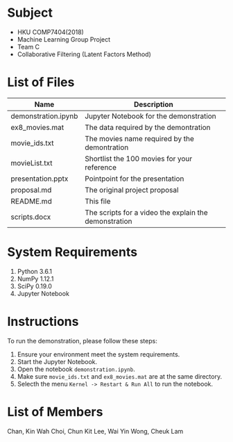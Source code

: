 Subject
===
- HKU COMP7404(2018)
- Machine Learning Group Project
- Team C
- Collaborative Filtering (Latent Factors Method)

List of Files
===
|Name|Description|
|---|---|
|demonstration.ipynb|Jupyter Notebook for the demonstration|  
|ex8_movies.mat|The data required by the demontration|
|movie_ids.txt|The movies name required by the demontration|
|movieList.txt|Shortlist the 100 movies for your reference| 
|presentation.pptx|Pointpoint for the presentation|
|proposal.md|The original project proposal|
|README.md|This file| 
|scripts.docx|The scripts for a video the explain the demonstration|

System Requirements
===
1. Python 3.6.1
2. NumPy 1.12.1
3. SciPy 0.19.0
4. Jupyter Notebook

Instructions
===
To run the demonstration, please follow these steps:
1. Ensure your environment meet the system requirements.
2. Start the Jupyter Notebook.
3. Open the notebook `demonstration.ipynb`.
4. Make sure `movie_ids.txt` and `ex8_movies.mat` are at the same directory.
5. Selecth the menu `Kernel -> Restart & Run All` to run the notebook.

List of Members
===
Chan, Kin Wah
Choi, Chun Kit
Lee, Wai Yin
Wong, Cheuk Lam
